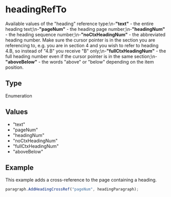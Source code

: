 # headingRefTo

Available values of the "heading" reference type:\n-**"text"** - the entire heading text;\n-**"pageNum"** - the heading page number;\n-**"headingNum"** - the heading sequence number;\n-**"noCtxHeadingNum"** - the abbreviated heading number. Make sure the cursor pointer is in the section you are referencing to, e.g. you are in section 4 and you wish to refer to heading 4.B, so instead of "4.B" you receive "B" only;\n-**"fullCtxHeadingNum"** - the full heading number even if the cursor pointer is in the same section;\n-**"aboveBelow"** - the words "above" or "below" depending on the item position.

## Type

Enumeration

## Values

- "text"
- "pageNum"
- "headingNum"
- "noCtxHeadingNum"
- "fullCtxHeadingNum"
- "aboveBelow"


## Example

This example adds a cross-reference to the page containing a heading.

```javascript editor-xlsx
paragraph.AddHeadingCrossRef("pageNum", headingParagraph);
```

